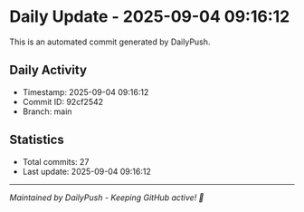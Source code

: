 # Daily Update - 2025-09-04 09:16:12

This is an automated commit generated by DailyPush.

## Daily Activity
- Timestamp: 2025-09-04 09:16:12
- Commit ID: 92cf2542
- Branch: main

## Statistics
- Total commits: 27
- Last update: 2025-09-04 09:16:12

---
*Maintained by DailyPush - Keeping GitHub active! 🚀*
